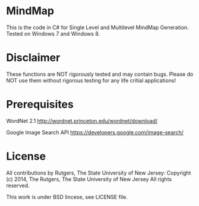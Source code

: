 MindMap
=======
This is the code in C# for Single Level and Multilevel MindMap Generation. Tested on Windows 7 and Windows 8. 

Disclaimer
===========
These functions are NOT rigorously tested and may contain bugs. Please do NOT use them without rigorous testing for any life critial applications!

Prerequisites
===============
WordNet 2.1 http://wordnet.princeton.edu/wordnet/download/

Google Image Search API https://developers.google.com/image-search/


License
========
All contributions by Rutgers, The State University of New Jersey:
Copyright (c) 2014, The  Rutgers, The State University of New Jersey
All rights reserved.

This work is under BSD lincese, see LICENSE file.
